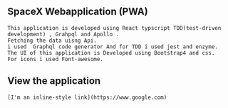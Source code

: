  ## SpaceX Webapplication (PWA)
    This application is developed using React typscript TDD(test-driven development) , Grahpql and Apollo .
    Fetching the data uisng Api.
    i used  Graphql code generator And for TDD i used jest and enzyme.
    The UI of this application is Developed using Bootstrap4 and css.
    For icons i used Font-awesome.
 ## View the application
    [I'm an inline-style link](https://www.google.com)

